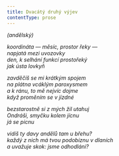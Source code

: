 ```yaml
---
title: Dvacátý druhý výjev
contentType: prose
---
```


<section>

_(andělský)_

_koordináta — měsíc, prostor řeky —  
napjatá mezi uvozovky  
den, k selhání funkcí prostořeký  
jak ústa lovkyň_

</section>

<section>

_zavděčíš se mi krátkým spojem  
na plátna vcáklým paroxysmem  
a k ránu, to mě nejvíc dojme  
když proměním se v jízdné_

</section>

<section>

_bezstarostně si z mých žil utahuj  
Ondráši, smyčku kolem jícnu  
já se picnu_

</section>

<section>

_vidíš ty davy andělů tam u břehu?  
každý z nich má tvou podobiznu v dlaních  
a uvažuje skok: jsme odhodláni?_

</section>
